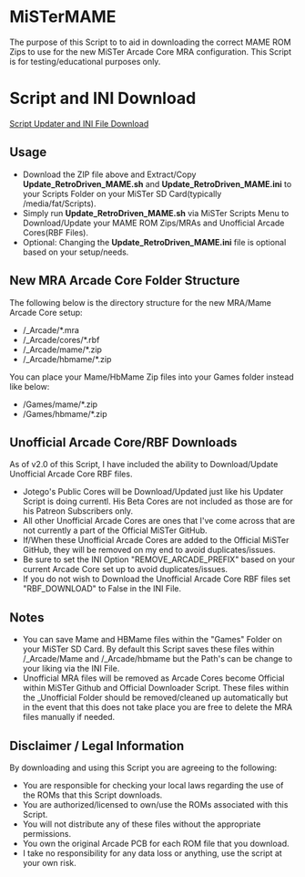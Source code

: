 # MiSTerMAME
The purpose of this Script to to aid in downloading the correct MAME ROM Zips to use for the new MiSTer Arcade Core MRA configuration. This Script is for testing/educational purposes only.

# Script and INI Download

<a href="https://cloud.retrodriven.com/index.php/s/Updater/download"> Script Updater and INI File Download </a>

## Usage ##
* Download the ZIP file above and Extract/Copy <b>Update_RetroDriven_MAME.sh</b> and <b>Update_RetroDriven_MAME.ini</b> to your Scripts Folder on your MiSTer SD Card(typically /media/fat/Scripts).
* Simply run <b>Update_RetroDriven_MAME.sh</b> via MiSTer Scripts Menu to Download/Update your MAME ROM Zips/MRAs and Unofficial Arcade Cores(RBF Files).
* Optional: Changing the <b>Update_RetroDriven_MAME.ini</b> file is optional based on your setup/needs.

## New MRA Arcade Core Folder Structure ##
The following below is the directory structure for the new MRA/Mame Arcade Core setup: 

* /_Arcade/*.mra
* /_Arcade/cores/*.rbf
* /_Arcade/mame/*.zip 
* /_Arcade/hbmame/*.zip

You can place your Mame/HbMame Zip files into your Games folder instead like below: 
* /Games/mame/*.zip
* /Games/hbmame/*.zip

## Unofficial Arcade Core/RBF Downloads ##
As of v2.0 of this Script, I have included the ability to Download/Update Unofficial Arcade Core RBF files.

* Jotego's Public Cores will be Download/Updated just like his Updater Script is doing currentl. His Beta Cores are not included as those are for his Patreon Subscribers only.
* All other Unofficial Arcade Cores are ones that I've come across that are not currently a part of the Official MiSTer GitHub.
* If/When these Unofficial Arcade Cores are added to the Official MiSTer GitHub, they will be removed on my end to avoid duplicates/issues.
* Be sure to set the INI Option "REMOVE_ARCADE_PREFIX" based on your current Arcade Core set up to avoid duplicates/issues. 
* If you do not wish to Download the Unofficial Arcade Core RBF files set "RBF_DOWNLOAD" to False in the INI File.

## Notes ##
* You can save Mame and HBMame files within the "Games" Folder on your MiSTer SD Card. By default this Script saves these files within /_Arcade/Mame and /_Arcade/hbmame but the Path's can be change to your liking via the INI File.
* Unofficial MRA files will be removed as Arcade Cores become Official within MiSTer Github and Official Downloader Script. These files within the _Unofficial Folder should be removed/cleaned up automatically but in the event that this does not take place you are free to delete the MRA files manually if needed. 

## Disclaimer / Legal Information
By downloading and using this Script you are agreeing to the following:

* You are responsible for checking your local laws regarding the use of the ROMs that this Script downloads.
* You are authorized/licensed to own/use the ROMs associated with this Script.
* You will not distribute any of these files without the appropriate permissions.
* You own the original Arcade PCB for each ROM file that you download.
* I take no responsibility for any data loss or anything, use the script at your own risk.
